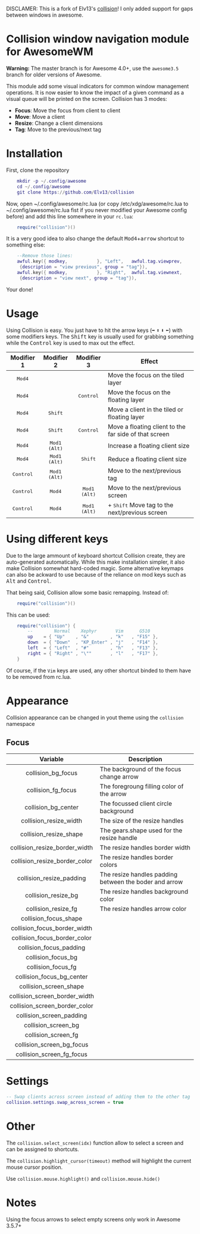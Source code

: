 DISCLAMER:
This is a fork of Elv13's [collision](https://github.com/Elv13/collision)!
I only added support for gaps between windows in awesome.

Collision window navigation module for AwesomeWM
================================================

**Warning:** The master branch is for Awesome 4.0+, use the `awesome3.5`
branch for older versions of Awesome.

This module add some visual indicators for common window management operations.
It is now easier to know the impact of a given command as a visual queue will
be printed on the screen. Collision has 3 modes:

* **Focus**: Move the focus from client to client
* **Move**: Move a client
* **Resize**: Change a client dimensions
* **Tag**: Move to the previous/next tag

# Installation

First, clone the repository

```lua
    mkdir -p ~/.config/awesome
    cd ~/.config/awesome
    git clone https://github.com/Elv13/collision
```

Now, open ~/.config/awesome/rc.lua (or copy /etc/xdg/awesome/rc.lua to 
~/.config/awesome/rc.lua fist if you never modified your Awesome config before)
 and add this line somewhere in your `rc.lua`:

```lua
    require("collision")()
```

It is a very good idea to also change the default <kbd>Mod4</kbd>+<kbd>arrow</kbd> shortcut to
something else:

```lua
    --Remove those lines:
    awful.key({ modkey,           }, "Left",   awful.tag.viewprev,
     {description = "view previous", group = "tag"}),
    awful.key({ modkey,           }, "Right",  awful.tag.viewnext,
     {description = "view next", group = "tag"}),
```

Your done!

# Usage

Using Collision is easy. You just have to hit the arrow keys (<kbd>➡</kbd> <kbd>⬆</kbd> <kbd>⬇</kbd> <kbd>⬅</kbd>)
with some modifiers keys. The <kbd>Shift</kbd> key is usually used for grabbing something
while the <kbd>Control</kbd> key is used to max out the effect.

| Modifier 1         | Modifier 2            | Modifier 3            | Effect                                                  |
| :----------:       | :----------:          | :----------:          | ------------------------------------------------------- |
| <kbd>Mod4</kbd>    |                       |                       | Move the focus on the tiled layer                       |
| <kbd>Mod4</kbd>    |                       | <kbd>Control</kbd>    | Move the focus on the floating layer                    |
| <kbd>Mod4</kbd>    | <kbd>Shift</kbd>      |                       | Move a client in the tiled or floating layer            |
| <kbd>Mod4</kbd>    | <kbd>Shift</kbd>      | <kbd>Control</kbd>    | Move a floating client to the far side of that screen   |
| <kbd>Mod4</kbd>    | <kbd>Mod1 (Alt)</kbd> |                       | Increase a floating client size                         |
| <kbd>Mod4</kbd>    | <kbd>Mod1 (Alt)</kbd> | <kbd>Shift</kbd>      | Reduce a floating client size                           |
| <kbd>Control</kbd> | <kbd>Mod1 (Alt)</kbd> |                       | Move to the next/previous tag                           |
| <kbd>Control</kbd> | <kbd>Mod4</kbd>       | <kbd>Mod1 (Alt)</kbd> | Move to the next/previous screen                        |
| <kbd>Control</kbd> | <kbd>Mod4</kbd>       | <kbd>Mod1 (Alt)</kbd> | + <kbd>Shift</kbd> Move tag to the next/previous screen |

# Using different keys

Due to the large ammount of keyboard shortcut Collision create, they are
auto-generated automatically. While this make installation simpler, it also
make Collision somewhat hard-coded magic. Some alternative keymaps can also
be ackward to use because of the reliance on mod keys such as <kbd>Alt</kbd> and <kbd>Control</kbd>.

That being said, Collision allow some basic remapping. Instead of:

```lua
    require("collision")()
```

This can be used:

```lua
    require("collision") {
        --        Normal    Xephyr       Vim      G510
        up    = { "Up"    , "&"        , "k"   , "F15" },
        down  = { "Down"  , "KP_Enter" , "j"   , "F14" },
        left  = { "Left"  , "#"        , "h"   , "F13" },
        right = { "Right" , "\""       , "l"   , "F17" },
    }
```

Of course, if the `Vim` keys are used, any other shortcut binded to them have to
be removed from rc.lua.

# Appearance

Collision appearance can be changed in yout theme using the `collision`
namespace

## Focus

| Variable                      | Description                                            |
| :---------------------------: | ------------------------------------------------------ |
| collision_bg_focus            | The background of the focus change arrow               |
| collision_fg_focus            | The foregroung filling color of the arrow              |
| collision_bg_center           | The focussed client circle background                  |
| collision_resize_width        | The size of the resize handles                         |
| collision_resize_shape        | The gears.shape used for the resize handle             |
| collision_resize_border_width | The resize handles border width                        |
| collision_resize_border_color | The resize handles border colors                       |
| collision_resize_padding      | The resize handles padding between the boder and arrow |
| collision_resize_bg           | The resize handles background color                    |
| collision_resize_fg           | The resize handles arrow color                         |
| collision_focus_shape         |                                                        |
| collision_focus_border_width  |                                                        |
| collision_focus_border_color  |                                                        |
| collision_focus_padding       |                                                        |
| collision_focus_bg            |                                                        |
| collision_focus_fg            |                                                        |
| collision_focus_bg_center     |                                                        |
| collision_screen_shape        |                                                        |
| collision_screen_border_width |                                                        |
| collision_screen_border_color |                                                        |
| collision_screen_padding      |                                                        |
| collision_screen_bg           |                                                        |
| collision_screen_fg           |                                                        |
| collision_screen_bg_focus     |                                                        |
| collision_screen_fg_focus     |                                                        |

# Settings

```lua
-- Swap clients across screen instead of adding them to the other tag
collision.settings.swap_across_screen = true
```

# Other

The `collision.select_screen(idx)` function allow to select a screen and can be
assigned to shortcuts.

The `collision.highlight_cursor(timeout)` method will highlight the current mouse
cursor position.

Use `collision.mouse.highlight()` and `collision.mouse.hide()`

# Notes

Using the focus arrows to select empty screens only work in Awesome 3.5.7+
